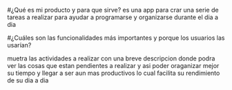 #¿Qué es mi producto y para que sirve?
es una app para crar una serie de tareas a realizar para ayudar a programarse y organizarse durante el dia a dia


#¿Cuáles son las funcionalidades más importantes y porque los usuarios las usarían?

muetra las actividades a realizar con una breve descripcion donde podra ver las cosas que estan pendientes a realizar y asi poder oraganizar mejor su tiempo y llegar a ser aun mas productivos lo cual facilita su rendimiento de su dia a dia